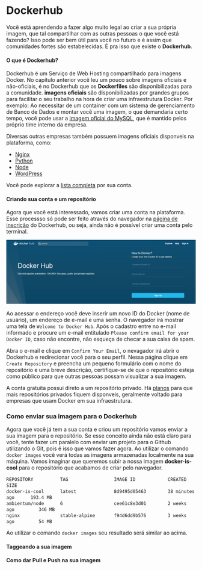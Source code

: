 # Dockerhub

Você está aprendendo a fazer algo muito legal ao criar a sua própria imagem, que tal compartilhar com as outras pessoas o que você está fazendo? Isso pode ser bem útil para você no futuro e é assim que comunidades fortes são estabelecidas. É pra isso que existe o **Dockerhub**.

#### O que é Dockerhub?

Dockerhub é um Serviço de Web Hosting compartilhado para imagens Docker. No capítulo anterior você leu um pouco sobre imagens oficiais e não-oficiais, é no Dockerhub que os **Dockerfiles** são disponibilizadas para a comunidade. **imagens oficiais** são disponibilizadas por grandes grupos para facilitar o seu trabalho na hora de criar uma infraestrutura Docker. Por exemplo: Ao necessitar de um container com um sistema de gerenciamento de Banco de Dados e montar você uma imagem, o que demandaria certo tempo, você pode usar a [imagem oficial do MySQL](https://hub.docker.com/_/mysql/), que é mantido pelos próprio time interno da empresa.

Diversas outras empresas também possuem imagens oficiais disponveis na plataforma, como:

+ [Nginx](https://hub.docker.com/_/nginx/)
+ [Python](https://hub.docker.com/_/python/)
+ [Node](https://hub.docker.com/_/node/)
+ [WordPress](https://hub.docker.com/_/wordpress/)

Você pode explorar a [lista completa](https://hub.docker.com/explore/) por sua conta.

#### Criando sua conta e um repositório

Agora que você está interessado, vamos criar uma conta na plataforma. Esse processso só pode ser feito através do navegador na [página de inscrição](https://hub.docker.com/register/?utm_source=getting_started_guide&utm_medium=embedded_MacOSX&utm_campaign=create_docker_hub_account) do Dockerhub, ou seja, ainda não é possível criar uma conta pelo terminal.

![Dockerhub](images/Dockerhub.png)

Ao acessar o endereço você deve inserir um novo ID do Docker (nome de usuário), um endereço de e-mail e uma senha. O navegador irá mostrar uma tela de `Welcome to Docker Hub`. Após o cadastro entre no e-mail informado e procure um e-mail entitulado `Please confirm email for your Docker ID`, caso não encontre, não esqueça de checar a sua caixa de spam.

Abra o e-mail e clique em `Confirm Your Email`, o nevagador irá abrir o Dockerhub e redirecionar você para o seu perfil. Nessa página clique em `Create Repository` e preencha um pequeno formulário com o nome do repositório e uma breve descrição, certifique-se de que o repositório esteja como público para que outras pessoas possam visualizar a sua imagem.

A conta gratuita possui direto a um repositório privado. Há [planos](https://hub.docker.com/account/billing-plans/) para que mais repositórios privados fiquem disponveis, geralmente voltado para empresas que usam Docker em sua infraestrutura. 

### Como enviar sua imagem para o Dockerhub

Agora que você já tem a sua conta e criou um repositório vamos enviar a sua imagem para o repositório. Se esse conceito ainda não está claro para você, tente fazer um paralelo com enviar um projeto para o Github utilizando o Git, pois é isso que vamos fazer agora. Ao utilizar o comando `docker images` você verá todas as imagens armazenadas localmente na sua máquina. Vamos imaginar que queremos subir a nossa imagem **docker-is-cool** para o repositório que acabamos de criar pelo navegador.

```
REPOSITORY          TAG                 IMAGE ID            CREATED             SIZE
docker-is-cool      latest              8d9495d05463        38 minutes ago      193.4 MB
ambientum/node      6                   cee61c8e3d01        2 weeks ago         346 MB
nginx               stable-alpine       f94d6dd9b576        3 weeks ago         54 MB
```

Ao utilizar o comando `docker images` seu resultado será similar ao acima.

#### Taggeando a sua imagem



#### Como dar Pull e Push na sua imagem
